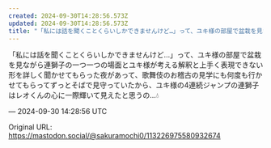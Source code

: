 ```yaml
---
created: 2024-09-30T14:28:56.573Z
updated: 2024-09-30T14:28:56.573Z
title: "「私には話を聞くことくらいしかできませんけど…」って、ユキ様の部屋で盆栽を見なが[...]"
---
```


<p>「私には話を聞くことくらいしかできませんけど…」って、ユキ様の部屋で盆栽を見ながら連獅子の一つ一つの場面とユキ様が考える解釈と上手く表現できない形を詳しく聞かせてもらった夜があって、歌舞伎のお稽古の見学にも何度も行かせてもらってずっとそばで見守っていたから、ユキ様の4連続ジャンプの連獅子はレオくんの心に一際輝いて見えたと思うの…💧</p>

&mdash; 2024-09-30 14:28:56 UTC

Original URL: https://mastodon.social/@sakuramochi0/113226975580932674
